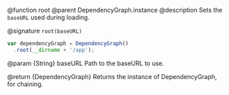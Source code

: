 @function root
@parent DependencyGraph.instance
@description Sets the `baseURL` used during loading.

@signature `root(baseURL)`

```js
var dependencyGraph = DependencyGraph()
  .root(__dirname + '/app');
```

@param {String} baseURL Path to the baseURL to use.

@return {DependencyGraph} Returns the instance of DependencyGraph, for chaining.
